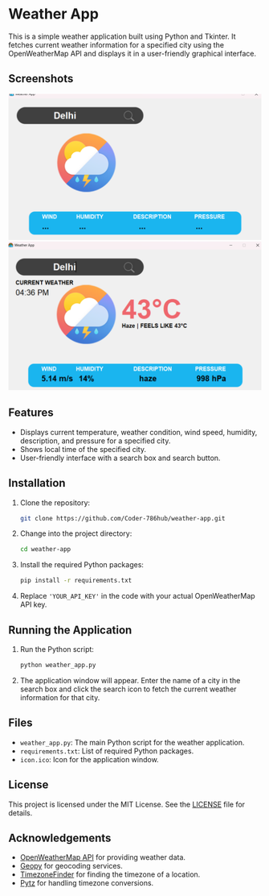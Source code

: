 # Weather App

This is a simple weather application built using Python and Tkinter. It fetches current weather information for a specified city using the OpenWeatherMap API and displays it in a user-friendly graphical interface.

## Screenshots

![Search Box](Search_Box.png)
![Weather Information](Weather_Information.png)

## Features

- Displays current temperature, weather condition, wind speed, humidity, description, and pressure for a specified city.
- Shows local time of the specified city.
- User-friendly interface with a search box and search button.

## Installation

1. Clone the repository:
    ```bash
    git clone https://github.com/Coder-786hub/weather-app.git
    ```

2. Change into the project directory:
    ```bash
    cd weather-app
    ```

3. Install the required Python packages:
    ```bash
    pip install -r requirements.txt
    ```

4. Replace `'YOUR_API_KEY'` in the code with your actual OpenWeatherMap API key.

## Running the Application

1. Run the Python script:
    ```bash
    python weather_app.py
    ```

2. The application window will appear. Enter the name of a city in the search box and click the search icon to fetch the current weather information for that city.

## Files

- `weather_app.py`: The main Python script for the weather application.
- `requirements.txt`: List of required Python packages.
- `icon.ico`: Icon for the application window.

## License

This project is licensed under the MIT License. See the [LICENSE](LICENSE) file for details.

## Acknowledgements

- [OpenWeatherMap API](https://openweathermap.org/api) for providing weather data.
- [Geopy](https://github.com/geopy/geopy) for geocoding services.
- [TimezoneFinder](https://github.com/jannikmi/timezonefinder) for finding the timezone of a location.
- [Pytz](https://github.com/stub42/pytz) for handling timezone conversions.
